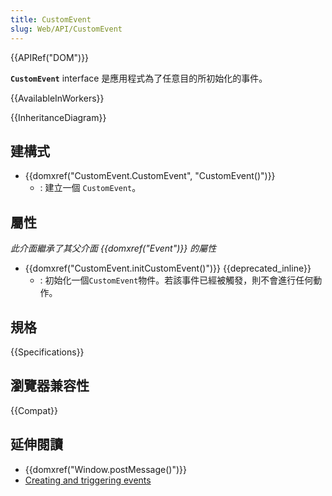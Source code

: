 ```yaml
---
title: CustomEvent
slug: Web/API/CustomEvent
---
```


{{APIRef("DOM")}}

**`CustomEvent`** interface 是應用程式為了任意目的所初始化的事件。

{{AvailableInWorkers}}

{{InheritanceDiagram}}

## 建構式

- {{domxref("CustomEvent.CustomEvent", "CustomEvent()")}}
  - : 建立一個 `CustomEvent`。

## 屬性

_此介面繼承了其父介面 {{domxref("Event")}} 的屬性_

- {{domxref("CustomEvent.initCustomEvent()")}} {{deprecated_inline}}
  - : 初始化一個`CustomEvent`物件。若該事件已經被觸發，則不會進行任何動作。

## 規格

{{Specifications}}

## 瀏覽器兼容性

{{Compat}}

## 延伸閱讀

- {{domxref("Window.postMessage()")}}
- [Creating and triggering events](/zh-TW/docs/Web/Events/Creating_and_triggering_events)
